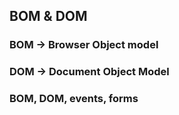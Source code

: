 ## BOM & DOM
### BOM -> Browser Object model
### DOM -> Document Object Model
### BOM, DOM, events, forms